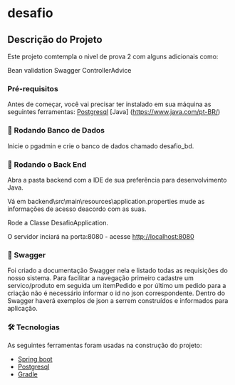 # desafio 
## Descrição do Projeto
Este projeto comtempla o nivel de prova 2 com alguns adicionais como:

Bean validation
Swagger
ControllerAdvice

### Pré-requisitos

Antes de começar, você vai precisar ter instalado em sua máquina as seguintes ferramentas:
[Postgresql](https://www.postgresql.org/) [Java] (https://www.java.com/pt-BR/)


### 🎲 Rodando Banco de Dados 

 Inicie o pgadmin e crie o banco de dados chamado desafio_bd.


### 🎲 Rodando o Back End 

 Abra a pasta backend com a IDE de sua preferência para desenvolvimento Java.

Vá em backend\src\main\resources\application.properties mude as informações de acesso deacordo com as suas.

 Rode a Classe DesafioApplication.  

 O servidor inciará na porta:8080 - acesse <http://localhost:8080>

### 🎲 Swagger 
Foi criado a documentação Swagger nela e listado todas as requisições do nosso sistema. Para facilitar a navegação primeiro cadastre um servico/produto em seguida um itemPedido e por último um pedido para a criação não é necessário informar o id no json correspondente. Dentro do Swagger haverá exemplos de json a serrem construídos e informados para aplicação.


### 🛠 Tecnologias

As seguintes ferramentas foram usadas na construção do projeto:

- [Spring boot](https://spring.io/projects/spring-boot)
- [Postgresql](https://www.postgresql.org/)
- [Gradle](https://gradle.org/install/)
